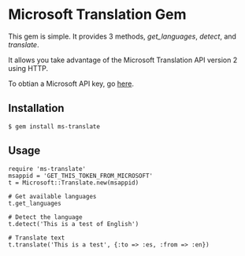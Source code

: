 # Microsoft Translation Gem
This gem is simple.  It provides 3 methods, *get_languages*, *detect*, and *translate*.

It allows you take advantage of the Microsoft Translation API version 2 using HTTP.

To obtian a Microsoft API key, go [here](http://www.bing.com/developers/createapp.aspx).

## Installation
    $ gem install ms-translate

## Usage
    require 'ms-translate'
    msappid = 'GET_THIS_TOKEN_FROM_MICROSOFT'
    t = Microsoft::Translate.new(msappid)

    # Get available languages
    t.get_languages

    # Detect the language
    t.detect('This is a test of English')

    # Translate text
    t.translate('This is a test', {:to => :es, :from => :en})
